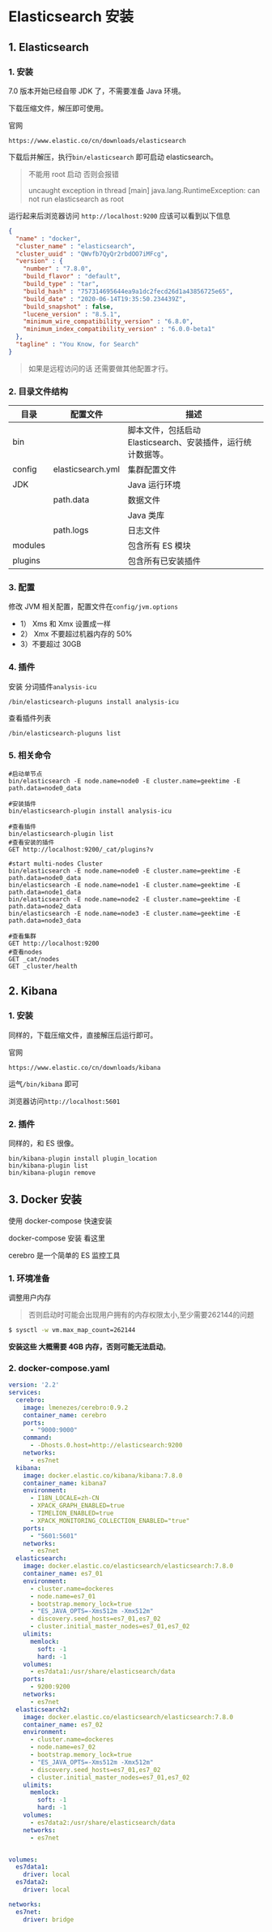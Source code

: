 # Elasticsearch 安装

## 1. Elasticsearch

### 1. 安装

7.0 版本开始已经自带 JDK 了，不需要准备 Java 环境。

下载压缩文件，解压即可使用。

官网

```text
https://www.elastic.co/cn/downloads/elasticsearch
```

下载后并解压，执行`bin/elasticsearch` 即可启动 elasticsearch。

> 不能用 root 启动 否则会报错 
>
> uncaught exception in thread [main]
> java.lang.RuntimeException: can not run elasticsearch as root

运行起来后浏览器访问  `http://localhost:9200` 应该可以看到以下信息

```json
{
  "name" : "docker",
  "cluster_name" : "elasticsearch",
  "cluster_uuid" : "QWvfb7QyQr2rbdOO7iMFcg",
  "version" : {
    "number" : "7.8.0",
    "build_flavor" : "default",
    "build_type" : "tar",
    "build_hash" : "757314695644ea9a1dc2fecd26d1a43856725e65",
    "build_date" : "2020-06-14T19:35:50.234439Z",
    "build_snapshot" : false,
    "lucene_version" : "8.5.1",
    "minimum_wire_compatibility_version" : "6.8.0",
    "minimum_index_compatibility_version" : "6.0.0-beta1"
  },
  "tagline" : "You Know, for Search"
}

```

> 如果是远程访问的话 还需要做其他配置才行。



### 2. 目录文件结构

| 目录    | 配置文件          | 描述                                                         |
| ------- | ----------------- | ------------------------------------------------------------ |
| bin     |                   | 脚本文件，包括启动 Elasticsearch、安装插件，运行统计数据等。 |
| config  | elasticsearch.yml | 集群配置文件                                                 |
| JDK     |                   | Java 运行环境                                                |
|         | path.data         | 数据文件                                                     |
|         |                   | Java 类库                                                    |
|         | path.logs         | 日志文件                                                     |
| modules |                   | 包含所有 ES 模块                                             |
| plugins |                   | 包含所有已安装插件                                           |



### 3. 配置



修改 JVM 相关配置，配置文件在`config/jvm.options`

* 1） Xms 和 Xmx 设置成一样
* 2） Xmx 不要超过机器内存的 50%
* 3）不要超过 30GB

### 4. 插件

安装 分词插件`analysis-icu`

```shell
/bin/elasticsearch-pluguns install analysis-icu
```

查看插件列表

```shell
/bin/elasticsearch-pluguns list
```

### 5. 相关命令

```shell
#启动单节点
bin/elasticsearch -E node.name=node0 -E cluster.name=geektime -E path.data=node0_data

#安装插件
bin/elasticsearch-plugin install analysis-icu

#查看插件
bin/elasticsearch-plugin list
#查看安装的插件
GET http://localhost:9200/_cat/plugins?v

#start multi-nodes Cluster
bin/elasticsearch -E node.name=node0 -E cluster.name=geektime -E path.data=node0_data
bin/elasticsearch -E node.name=node1 -E cluster.name=geektime -E path.data=node1_data
bin/elasticsearch -E node.name=node2 -E cluster.name=geektime -E path.data=node2_data
bin/elasticsearch -E node.name=node3 -E cluster.name=geektime -E path.data=node3_data

#查看集群
GET http://localhost:9200
#查看nodes
GET _cat/nodes
GET _cluster/health
```





## 2. Kibana

### 1. 安装

同样的，下载压缩文件，直接解压后运行即可。

官网

```text
https://www.elastic.co/cn/downloads/kibana
```



运气`/bin/kibana` 即可

浏览器访问`http://localhost:5601`

### 2. 插件

同样的，和 ES 很像。

```shell
bin/kibana-plugin install plugin_location
bin/kibana-plugin list
bin/kibana-plugin remove
```





## 3. Docker 安装

使用 docker-compose 快速安装

docker-compose 安装 看这里

cerebro 是一个简单的 ES 监控工具

### 1. 环境准备

调整用户内存

> 否则启动时可能会出现用户拥有的内存权限太小,至少需要262144的问题

```sh
$ sysctl -w vm.max_map_count=262144
```

**安装这些 大概需要 4GB 内存，否则可能无法启动**。



### 2. docker-compose.yaml

```yaml
version: '2.2'
services:
  cerebro:
    image: lmenezes/cerebro:0.9.2
    container_name: cerebro
    ports:
      - "9000:9000"
    command:
      - -Dhosts.0.host=http://elasticsearch:9200
    networks:
      - es7net
  kibana:
    image: docker.elastic.co/kibana/kibana:7.8.0
    container_name: kibana7
    environment:
      - I18N_LOCALE=zh-CN
      - XPACK_GRAPH_ENABLED=true
      - TIMELION_ENABLED=true
      - XPACK_MONITORING_COLLECTION_ENABLED="true"
    ports:
      - "5601:5601"
    networks:
      - es7net
  elasticsearch:
    image: docker.elastic.co/elasticsearch/elasticsearch:7.8.0
    container_name: es7_01
    environment:
      - cluster.name=dockeres
      - node.name=es7_01
      - bootstrap.memory_lock=true
      - "ES_JAVA_OPTS=-Xms512m -Xmx512m"
      - discovery.seed_hosts=es7_01,es7_02
      - cluster.initial_master_nodes=es7_01,es7_02
    ulimits:
      memlock:
        soft: -1
        hard: -1
    volumes:
      - es7data1:/usr/share/elasticsearch/data
    ports:
      - 9200:9200
    networks:
      - es7net
  elasticsearch2:
    image: docker.elastic.co/elasticsearch/elasticsearch:7.8.0
    container_name: es7_02
    environment:
      - cluster.name=dockeres
      - node.name=es7_02
      - bootstrap.memory_lock=true
      - "ES_JAVA_OPTS=-Xms512m -Xmx512m"
      - discovery.seed_hosts=es7_01,es7_02
      - cluster.initial_master_nodes=es7_01,es7_02
    ulimits:
      memlock:
        soft: -1
        hard: -1
    volumes:
      - es7data2:/usr/share/elasticsearch/data
    networks:
      - es7net


volumes:
  es7data1:
    driver: local
  es7data2:
    driver: local

networks:
  es7net:
    driver: bridge
```




